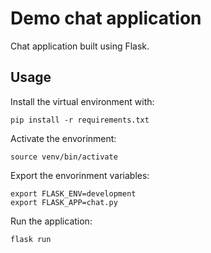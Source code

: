 # Demo chat application

Chat application built using Flask.

## Usage
Install the virtual environment with:
```
pip install -r requirements.txt
```
Activate the envorinment:
```
source venv/bin/activate
```
Export the envorinment variables:
```
export FLASK_ENV=development
export FLASK_APP=chat.py
```
Run the application:
```
flask run
```